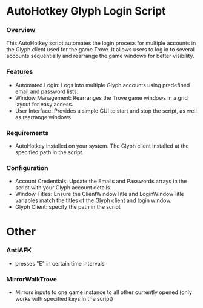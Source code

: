 # AutoHotkey Glyph Login Script

### Overview

This AutoHotkey script automates the login process for multiple accounts in the Glyph client used for the game Trove. It allows users to log in to several accounts sequentially and rearrange the game windows for better visibility.

### Features
- Automated Login: Logs into multiple Glyph accounts using predefined email and password lists.
- Window Management: Rearranges the Trove game windows in a grid layout for easy access.
- User Interface: Provides a simple GUI to start and stop the script, as well as rearrange windows.

### Requirements

- AutoHotkey installed on your system.
The Glyph client installed at the specified path in the script.

### Configuration
- Account Credentials: Update the Emails and Passwords arrays in the script with your Glyph account details.
- Window Titles: Ensure the ClientWindowTitle and LoginWindowTitle variables match the titles of the Glyph client and login window.
- Glyph Client: specify the path in the script


# Other

### AntiAFK

- presses "E" in certain time intervals

### MirrorWalkTrove

- Mirrors inputs to one game instance to all other currently opened (only works with specified keys in the script)
